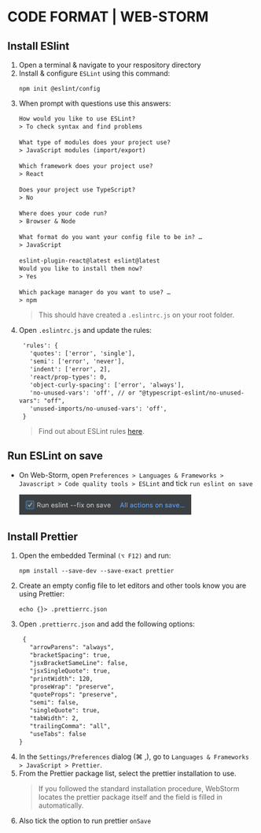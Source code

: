 # CODE FORMAT | WEB-STORM

## Install ESlint
1. Open a terminal & navigate to your respository directory
2. Install & configure `ESLint` using this command:
    ```
    npm init @eslint/config
    ```
3. When prompt with questions use this answers:  
    ```
    How would you like to use ESLint?
    > To check syntax and find problems
    
    What type of modules does your project use? 
    > JavaScript modules (import/export)
   
    Which framework does your project use? 
    > React
   
    Does your project use TypeScript?
    > No 
   
    Where does your code run?
    > Browser & Node

    What format do you want your config file to be in? … 
    > JavaScript

    eslint-plugin-react@latest eslint@latest
    Would you like to install them now?
    > Yes
   
    Which package manager do you want to use? … 
    > npm
    ````
   > This should have created a `.eslintrc.js` on your root folder.
4. Open `.eslintrc.js` and update the rules:
   ```
    'rules': {
      'quotes': ['error', 'single'],
      'semi': ['error', 'never'],
      'indent': ['error', 2],
      'react/prop-types': 0,
      'object-curly-spacing': ['error', 'always'],
      'no-unused-vars': 'off', // or "@typescript-eslint/no-unused-vars": "off",
      'unused-imports/no-unused-vars': 'off',
    }
   ```
   > Find out about ESLint rules [here](https://eslint.org/docs/latest/rules/).

## Run ESLint on save
- On Web-Storm, open `Preferences > Languages & Frameworks > Javascript > Code quality tools > ESLint` and tick `run eslint on save`
  
    <img src="../imgs/run_eslint_onsave.png" alt="drawing" width="350"/>

## Install Prettier
1. Open the embedded Terminal `(⌥ F12)` and run:
    ```
    npm install --save-dev --save-exact prettier
    ```
2. Create an empty config file to let editors and other tools know you are using Prettier:
    ```
    echo {}> .prettierrc.json
    ```
3. Open `.prettierrc.json` and add the following options:
   ```
    {
      "arrowParens": "always",
      "bracketSpacing": true,
      "jsxBracketSameLine": false,
      "jsxSingleQuote": true,
      "printWidth": 120,
      "proseWrap": "preserve",
      "quoteProps": "preserve",
      "semi": false,
      "singleQuote": true,
      "tabWidth": 2,
      "trailingComma": "all",
      "useTabs": false
   }
    ```
4. In the `Settings/Preferences` dialog (⌘ ,), go to `Languages & Frameworks > JavaScript > Prettier`.
5. From the Prettier package list, select the prettier installation to use.
    > If you followed the standard installation procedure, WebStorm locates the prettier package itself and the field is filled in automatically.
6. Also tick the option to run prettier `onSave`
